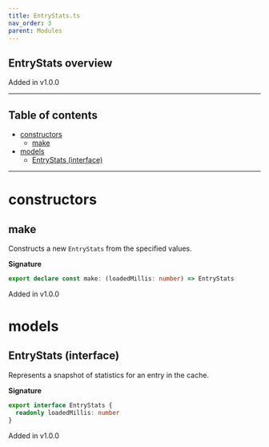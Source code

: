 ```yaml
---
title: EntryStats.ts
nav_order: 3
parent: Modules
---
```


## EntryStats overview

Added in v1.0.0

---

<h2 class="text-delta">Table of contents</h2>

- [constructors](#constructors)
  - [make](#make)
- [models](#models)
  - [EntryStats (interface)](#entrystats-interface)

---

# constructors

## make

Constructs a new `EntryStats` from the specified values.

**Signature**

```ts
export declare const make: (loadedMillis: number) => EntryStats
```

Added in v1.0.0

# models

## EntryStats (interface)

Represents a snapshot of statistics for an entry in the cache.

**Signature**

```ts
export interface EntryStats {
  readonly loadedMillis: number
}
```

Added in v1.0.0

